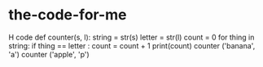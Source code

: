 # the-code-for-me
H code 
def counter(s, l):
  string = str(s)
  letter = str(l)
  count = 0
  for thing in string: 
    if thing == letter :
      count = count + 1
  print(count)
counter ('banana', 'a')
counter ('apple', 'p')


